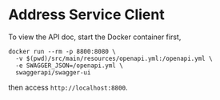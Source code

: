 # Address Service Client

To view the API doc, start the Docker container first,

```shell script
docker run --rm -p 8800:8080 \
  -v $(pwd)/src/main/resources/openapi.yml:/openapi.yml \
  -e SWAGGER_JSON=/openapi.yml \
  swaggerapi/swagger-ui
```

then access `http://localhost:8800`.